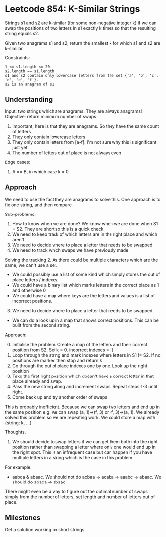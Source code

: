 # Leetcode 854: K-Similar Strings
Strings s1 and s2 are k-similar (for some non-negative integer k) if we can swap the positions of two letters in s1 exactly k times so that the resulting string equals s2.

Given two anagrams s1 and s2, return the smallest k for which s1 and s2 are k-similar.

Constraints:

    1 <= s1.length <= 20
    s2.length == s1.length
    s1 and s2 contain only lowercase letters from the set {'a', 'b', 'c', 'd', 'e', 'f'}.
    s2 is an anagram of s1.

## Understanding
Input: two strings which are anagrams. They are always anagrams!
Objective: return minimum number of swaps

1. Important, here is that they are anagrams. So they have the same count of letters
2. They only contain lowercase letters
3. They only contain letters from [a-f]. I'm not sure why this is significant just yet
4. The number of letters out of place is not always even

Edge cases:
1. A == B, in which case k = 0

## Approach
We need to use the fact they are anagrams to solve this. One approach is to fix one string, and then compare

Sub-problems:

1. How to know when we are done? We know when we are done when S1 = S2. They are short so this is a quick check
2. We need to keep track of which letters are in the right place and which aren't
3. We need to decide where to place a letter that needs to be swapped
4. We need to track which swaps we have previously made

Solving the tracking
2. As there could be multiple characters which are the same, we can't use a set.
- We could possibly use a list of some kind which simply stores the out of place letters / indexes.
- We could have a binary list which marks letters in the correct place as 1 and otherwise 0
- We could have a map where keys are the letters and values is a list of incorrect positions.

3. We need to decide where to place a letter that needs to be swapped. 
- We can do a look up in a map that shows correct positions. This can be built from the second string.

Approach:

0. Initialise the problem. Create a map of the letters and their correct position from S2. Set k = 0. incorrect indexes = []
1. Loop through the string and mark indexes where letters in S1 != S2. If no positions are marked then stop and return k
2. Go through the out of place indexes one by one. Look up the right position
3. Take the first right position which doesn't have a correct letter in that place already and swap.
4. Pass the new string along and increment swaps. Repeat steps 1-3 until right. 
5. Come back up and try another order of swaps

This is probably inefficient. Because we can swap two letters and end up in the same position e.g. we can swap (a, 1)->(f, 3) or (f, 3)->(a, 1). We
already solved this problem so we are repeating work. We could store a map with {string: k, ...}

Thoughts. 
1. We should decide to swap letters if we can get them both into the right position rather than swapping a letter where only one
would end up in the right spot. This is an infrequent case but can happen if you have multiple letters in a string which is the 
case in this problem

For example:
- aabca & abaac. We should not do acbaa -> acaba -> aaabc -> abaac. We should do abaca -> abaac

There might even be a way to figure out the optimal number of swaps simply from the number of letters, set length and number of letters
out of place.

## Milestones
Get a solution working on short strings
